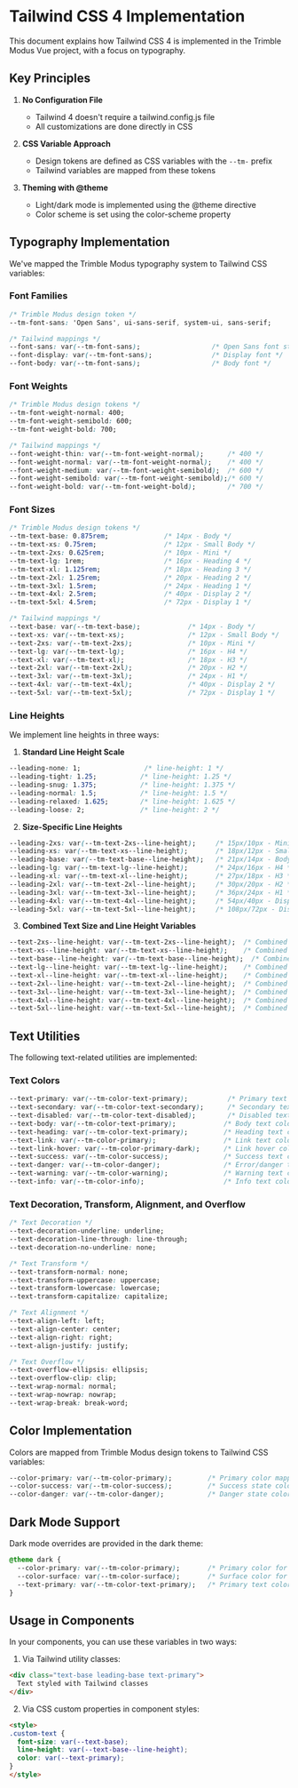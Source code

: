 # Tailwind CSS 4 Implementation

This document explains how Tailwind CSS 4 is implemented in the Trimble Modus Vue project, with a focus on typography.

## Key Principles

1. **No Configuration File**
   - Tailwind 4 doesn't require a tailwind.config.js file
   - All customizations are done directly in CSS

2. **CSS Variable Approach**
   - Design tokens are defined as CSS variables with the `--tm-` prefix
   - Tailwind variables are mapped from these tokens

3. **Theming with @theme**
   - Light/dark mode is implemented using the @theme directive
   - Color scheme is set using the color-scheme property

## Typography Implementation

We've mapped the Trimble Modus typography system to Tailwind CSS variables:

### Font Families
```css
/* Trimble Modus design token */
--tm-font-sans: 'Open Sans', ui-sans-serif, system-ui, sans-serif;

/* Tailwind mappings */
--font-sans: var(--tm-font-sans);                  /* Open Sans font stack */
--font-display: var(--tm-font-sans);               /* Display font */
--font-body: var(--tm-font-sans);                  /* Body font */
```

### Font Weights
```css
/* Trimble Modus design tokens */
--tm-font-weight-normal: 400;
--tm-font-weight-semibold: 600;
--tm-font-weight-bold: 700;

/* Tailwind mappings */
--font-weight-thin: var(--tm-font-weight-normal);      /* 400 */
--font-weight-normal: var(--tm-font-weight-normal);    /* 400 */
--font-weight-medium: var(--tm-font-weight-semibold);  /* 600 */
--font-weight-semibold: var(--tm-font-weight-semibold);/* 600 */
--font-weight-bold: var(--tm-font-weight-bold);        /* 700 */
```

### Font Sizes
```css
/* Trimble Modus design tokens */
--tm-text-base: 0.875rem;              /* 14px - Body */
--tm-text-xs: 0.75rem;                 /* 12px - Small Body */
--tm-text-2xs: 0.625rem;               /* 10px - Mini */
--tm-text-lg: 1rem;                    /* 16px - Heading 4 */
--tm-text-xl: 1.125rem;                /* 18px - Heading 3 */
--tm-text-2xl: 1.25rem;                /* 20px - Heading 2 */
--tm-text-3xl: 1.5rem;                 /* 24px - Heading 1 */
--tm-text-4xl: 2.5rem;                 /* 40px - Display 2 */
--tm-text-5xl: 4.5rem;                 /* 72px - Display 1 */

/* Tailwind mappings */
--text-base: var(--tm-text-base);            /* 14px - Body */
--text-xs: var(--tm-text-xs);                /* 12px - Small Body */
--text-2xs: var(--tm-text-2xs);              /* 10px - Mini */
--text-lg: var(--tm-text-lg);                /* 16px - H4 */
--text-xl: var(--tm-text-xl);                /* 18px - H3 */
--text-2xl: var(--tm-text-2xl);              /* 20px - H2 */
--text-3xl: var(--tm-text-3xl);              /* 24px - H1 */
--text-4xl: var(--tm-text-4xl);              /* 40px - Display 2 */
--text-5xl: var(--tm-text-5xl);              /* 72px - Display 1 */
```

### Line Heights

We implement line heights in three ways:

1. **Standard Line Height Scale**
```css
--leading-none: 1;                /* line-height: 1 */
--leading-tight: 1.25;           /* line-height: 1.25 */
--leading-snug: 1.375;           /* line-height: 1.375 */
--leading-normal: 1.5;           /* line-height: 1.5 */
--leading-relaxed: 1.625;        /* line-height: 1.625 */
--leading-loose: 2;              /* line-height: 2 */
```

2. **Size-Specific Line Heights**
```css
--leading-2xs: var(--tm-text-2xs--line-height);     /* 15px/10px - Mini */
--leading-xs: var(--tm-text-xs--line-height);       /* 18px/12px - Small Body */
--leading-base: var(--tm-text-base--line-height);   /* 21px/14px - Body */
--leading-lg: var(--tm-text-lg--line-height);       /* 24px/16px - H4 */
--leading-xl: var(--tm-text-xl--line-height);       /* 27px/18px - H3 */
--leading-2xl: var(--tm-text-2xl--line-height);     /* 30px/20px - H2 */
--leading-3xl: var(--tm-text-3xl--line-height);     /* 36px/24px - H1 */
--leading-4xl: var(--tm-text-4xl--line-height);     /* 54px/40px - Display 2 */
--leading-5xl: var(--tm-text-5xl--line-height);     /* 108px/72px - Display 1 */
```

3. **Combined Text Size and Line Height Variables**
```css
--text-2xs--line-height: var(--tm-text-2xs--line-height);  /* Combined variable */
--text-xs--line-height: var(--tm-text-xs--line-height);    /* Combined variable */
--text-base--line-height: var(--tm-text-base--line-height);  /* Combined variable */
--text-lg--line-height: var(--tm-text-lg--line-height);    /* Combined variable */
--text-xl--line-height: var(--tm-text-xl--line-height);    /* Combined variable */
--text-2xl--line-height: var(--tm-text-2xl--line-height);  /* Combined variable */
--text-3xl--line-height: var(--tm-text-3xl--line-height);  /* Combined variable */
--text-4xl--line-height: var(--tm-text-4xl--line-height);  /* Combined variable */
--text-5xl--line-height: var(--tm-text-5xl--line-height);  /* Combined variable */
```

## Text Utilities

The following text-related utilities are implemented:

### Text Colors
```css
--text-primary: var(--tm-color-text-primary);          /* Primary text color */
--text-secondary: var(--tm-color-text-secondary);      /* Secondary text color */
--text-disabled: var(--tm-color-text-disabled);        /* Disabled text color */
--text-body: var(--tm-color-text-primary);            /* Body text color */
--text-heading: var(--tm-color-text-primary);         /* Heading text color */
--text-link: var(--tm-color-primary);                 /* Link text color */
--text-link-hover: var(--tm-color-primary-dark);      /* Link hover color */
--text-success: var(--tm-color-success);              /* Success text color */
--text-danger: var(--tm-color-danger);                /* Error/danger text color */
--text-warning: var(--tm-color-warning);              /* Warning text color */
--text-info: var(--tm-color-info);                    /* Info text color */
```

### Text Decoration, Transform, Alignment, and Overflow
```css
/* Text Decoration */
--text-decoration-underline: underline;
--text-decoration-line-through: line-through;
--text-decoration-no-underline: none;

/* Text Transform */
--text-transform-normal: none;
--text-transform-uppercase: uppercase;
--text-transform-lowercase: lowercase;
--text-transform-capitalize: capitalize;

/* Text Alignment */
--text-align-left: left;
--text-align-center: center;
--text-align-right: right;
--text-align-justify: justify;

/* Text Overflow */
--text-overflow-ellipsis: ellipsis;
--text-overflow-clip: clip;
--text-wrap-normal: normal;
--text-wrap-nowrap: nowrap;
--text-wrap-break: break-word;
```

## Color Implementation

Colors are mapped from Trimble Modus design tokens to Tailwind CSS variables:

```css
--color-primary: var(--tm-color-primary);         /* Primary color mapping */
--color-success: var(--tm-color-success);         /* Success state color */
--color-danger: var(--tm-color-danger);           /* Danger state color */
```

## Dark Mode Support

Dark mode overrides are provided in the dark theme:

```css
@theme dark {
  --color-primary: var(--tm-color-primary);       /* Primary color for dark mode */
  --color-surface: var(--tm-color-surface);       /* Surface color for dark mode */
  --text-primary: var(--tm-color-text-primary);   /* Primary text color for dark mode */
}
```

## Usage in Components

In your components, you can use these variables in two ways:

1. Via Tailwind utility classes:
```html
<div class="text-base leading-base text-primary">
  Text styled with Tailwind classes
</div>
```

2. Via CSS custom properties in component styles:
```html
<style>
.custom-text {
  font-size: var(--text-base);
  line-height: var(--text-base--line-height);
  color: var(--text-primary);
}
</style>
```
